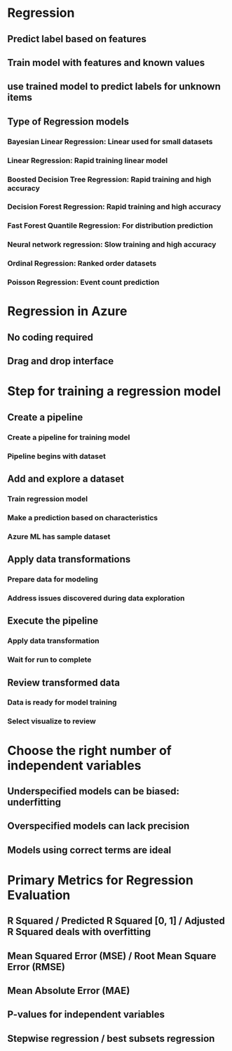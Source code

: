 # Regression

## Predict label based on features
## Train model with features and known values
## use trained model to predict labels for unknown items
## Type of Regression models
### Bayesian Linear Regression: Linear used for small datasets
### Linear Regression: Rapid training linear model
### Boosted Decision Tree Regression: Rapid training and high accuracy
### Decision Forest Regression: Rapid training and high accuracy
### Fast Forest Quantile Regression: For distribution prediction
### Neural network regression: Slow training and high accuracy
### Ordinal Regression: Ranked order datasets
### Poisson Regression: Event count prediction

# Regression in Azure
## No coding required
## Drag and drop interface

# Step for training a regression model
## Create a pipeline
### Create a pipeline for training model
### Pipeline begins with dataset
## Add and explore a dataset
### Train regression model
### Make a prediction based on characteristics
### Azure ML has sample dataset
## Apply data transformations
### Prepare data for modeling
### Address issues discovered during data exploration
## Execute the pipeline
### Apply data transformation
### Wait for run to complete
## Review transformed data
### Data is ready for model training
### Select visualize to review

# Choose the right number of independent variables
## Underspecified models can be biased: underfitting
## Overspecified models can lack precision
## Models using correct terms are ideal

# Primary Metrics for Regression Evaluation
## R Squared / Predicted R Squared [0, 1] / Adjusted R Squared deals with overfitting
## Mean Squared Error (MSE) / Root Mean Square Error (RMSE)
## Mean Absolute Error (MAE)
## P-values for independent variables
## Stepwise regression / best subsets regression